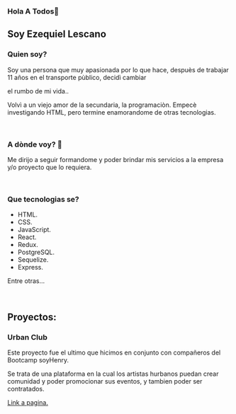 ### Hola  A Todos👋
<h2>Soy Ezequiel Lescano</h2>
<h3> Quien soy?</h3>
<p>Soy una persona que muy apasionada por lo que hace, despuès de trabajar 11 años en el transporte pùblico, decidì cambiar </p>
<p>el rumbo de mi vida..</p>
<p>Volvì a un viejo amor de la secundaria, la programaciòn.
Empecè investigando HTML, pero termine enamorandome de otras tecnologias.
</p>
<br>
<h3>A dònde voy? 🚀</h3>
<p>Me dirijo a seguir formandome y poder brindar mis servicios a la empresa y/o proyecto que lo requiera.</p>
<br>
<h3>Que tecnologias se?</h3>
<ul>
  <li>HTML.</li>
  <li>CSS.</li>
  <li>JavaScript.</li>
  <li>React.</li>
  <li>Redux.</li>
  <li>PostgreSQL.</li>
  <li>Sequelize.</li>
  <li>Express.</li>
</ul>

<p>Entre otras...</p>
<br>
<h2>Proyectos:</h2>
<h3>Urban Club</h3>
<p>Este proyecto fue el ultimo que hicimos en conjunto con compañeros del Bootcamp soyHenry.</p>
<p>Se trata de una plataforma en la cual los artistas hurbanos puedan crear comunidad y poder promocionar sus eventos, y tambien poder ser contratados.</p>
<a href="https://www.urbanclub.club">Link a pagina.</a>


<!-- 
**ezelescano/ezelescano** is a ✨ _special_ ✨ repository because its `README.md` (this file) appears on your GitHub profile.

Here are some ideas to get you started:

- 🔭 I’m currently working on ...
- 🌱 I’m currently learning ...
- 👯 I’m looking to collaborate on ...
- 🤔 I’m looking for help with ...
- 💬 Ask me about ...
- 📫 How to reach me: ...
- 😄 Pronouns: ...
- ⚡ Fun fact: ...

 -->
